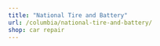 ```yaml
---
title: "National Tire and Battery"
url: /columbia/national-tire-and-battery/
shop: car repair
---
```

